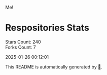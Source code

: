 Me!

# Respositories Stats
Stars Count: 240  
Forks Count: 7

2025-01-26 00:12:01  

This README is automatically generated by [🐰](https://github.com/rnitta/rnitta).
